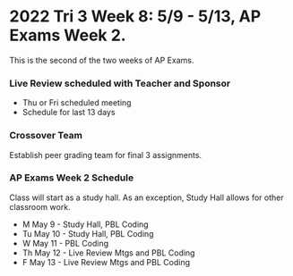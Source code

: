 # 2022 Tri 3 Week 8: 5/9 - 5/13, AP Exams Week 2.
This is the second of the two weeks of AP Exams.
### Live Review scheduled with Teacher and Sponsor 
*  Thu or Fri scheduled meeting
*  Schedule for last 13 days
    
### Crossover Team 
Establish peer grading team for final 3 assignments.

###  AP Exams Week 2 Schedule
Class will start as a study hall.  As an exception, Study Hall allows for other classroom work.  
* M May 9 - Study Hall, PBL Coding
* Tu May 10 - Study Hall, PBL Coding
* W May 11 - PBL Coding
* Th May 12 - Live Review Mtgs and PBL Coding 
* F May 13 - Live Review Mtgs and PBL Coding 
